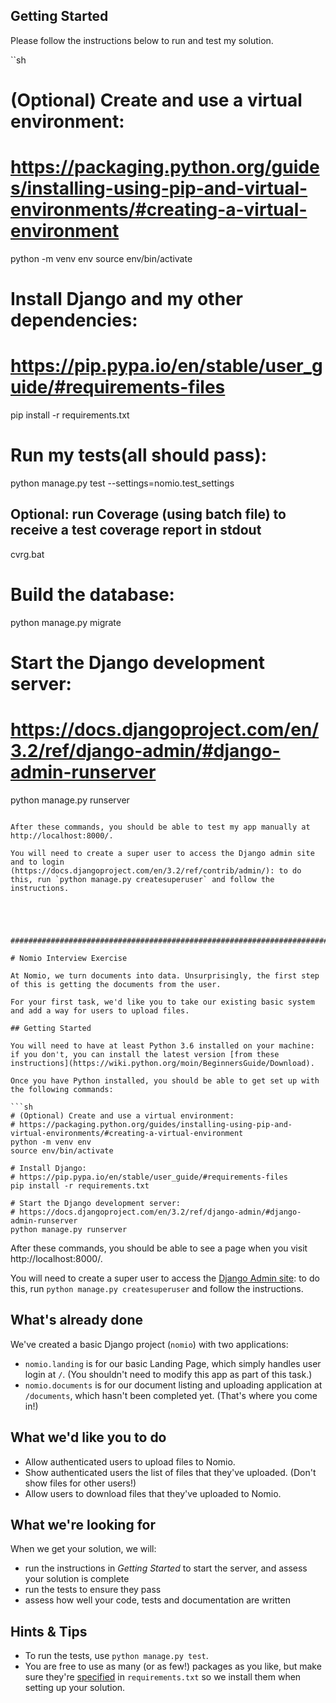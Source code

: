 ## Getting Started

Please follow the instructions below to run and test my solution. 

``sh
# (Optional) Create and use a virtual environment:
# https://packaging.python.org/guides/installing-using-pip-and-virtual-environments/#creating-a-virtual-environment
python -m venv env
source env/bin/activate

# Install Django and my other dependencies:
# https://pip.pypa.io/en/stable/user_guide/#requirements-files
pip install -r requirements.txt

# Run my tests(all should pass):
python manage.py test --settings=nomio.test_settings

## Optional: run Coverage (using batch file) to receive a test coverage report in stdout
cvrg.bat

# Build the database:
python manage.py migrate

# Start the Django development server:
# https://docs.djangoproject.com/en/3.2/ref/django-admin/#django-admin-runserver
python manage.py runserver
```

After these commands, you should be able to test my app manually at http://localhost:8000/.

You will need to create a super user to access the Django admin site and to login (https://docs.djangoproject.com/en/3.2/ref/contrib/admin/): to do this, run `python manage.py createsuperuser` and follow the instructions.





######################################################################################################################################

# Nomio Interview Exercise

At Nomio, we turn documents into data. Unsurprisingly, the first step of this is getting the documents from the user.

For your first task, we'd like you to take our existing basic system and add a way for users to upload files.

## Getting Started

You will need to have at least Python 3.6 installed on your machine: if you don't, you can install the latest version [from these instructions](https://wiki.python.org/moin/BeginnersGuide/Download).

Once you have Python installed, you should be able to get set up with the following commands:

```sh
# (Optional) Create and use a virtual environment:
# https://packaging.python.org/guides/installing-using-pip-and-virtual-environments/#creating-a-virtual-environment
python -m venv env
source env/bin/activate

# Install Django:
# https://pip.pypa.io/en/stable/user_guide/#requirements-files
pip install -r requirements.txt

# Start the Django development server:
# https://docs.djangoproject.com/en/3.2/ref/django-admin/#django-admin-runserver
python manage.py runserver
```

After these commands, you should be able to see a page when you visit http://localhost:8000/.

You will need to create a super user to access the [Django Admin site](https://docs.djangoproject.com/en/3.2/ref/contrib/admin/): to do this, run `python manage.py createsuperuser` and follow the instructions.

## What's already done

We've created a basic Django project (`nomio`) with two applications:

- `nomio.landing` is for our basic Landing Page, which simply handles user login at `/`. (You shouldn't need to modify this app as part of this task.)
- `nomio.documents` is for our document listing and uploading application at `/documents`, which hasn't been completed yet. (That's where you come in!)

## What we'd like you to do

- Allow authenticated users to upload files to Nomio.
- Show authenticated users the list of files that they've uploaded. (Don't show files for other users!)
- Allow users to download files that they've uploaded to Nomio.

## What we're looking for

When we get your solution, we will:

- run the instructions in _Getting Started_ to start the server, and assess your solution is complete
- run the tests to ensure they pass
- assess how well your code, tests and documentation are written

## Hints & Tips

- To run the tests, use `python manage.py test`.
- You are free to use as many (or as few!) packages as you like, but make sure they're [specified](https://pip.pypa.io/en/stable/user_guide/#requirements-files) in `requirements.txt` so we install them when setting up your solution.
